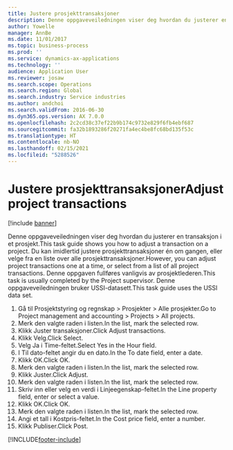 ```yaml
---
title: Justere prosjekttransaksjoner
description: Denne oppgaveveiledningen viser deg hvordan du justerer en transaksjon i et prosjekt.
author: Yowelle
manager: AnnBe
ms.date: 11/01/2017
ms.topic: business-process
ms.prod: ''
ms.service: dynamics-ax-applications
ms.technology: ''
audience: Application User
ms.reviewer: josaw
ms.search.scope: Operations
ms.search.region: Global
ms.search.industry: Service industries
ms.author: andchoi
ms.search.validFrom: 2016-06-30
ms.dyn365.ops.version: AX 7.0.0
ms.openlocfilehash: 2c2cd38c37ef22b9b174c9732e829f6fb4ebf687
ms.sourcegitcommit: fa32b1893286f20271fa4ec4be8fc68bd135f53c
ms.translationtype: HT
ms.contentlocale: nb-NO
ms.lasthandoff: 02/15/2021
ms.locfileid: "5288526"
---
```

# <a name="adjust-project-transactions"></a><span data-ttu-id="ed456-103">Justere prosjekttransaksjoner</span><span class="sxs-lookup"><span data-stu-id="ed456-103">Adjust project transactions</span></span>

[!include [banner](../../includes/banner.md)]

<span data-ttu-id="ed456-104">Denne oppgaveveiledningen viser deg hvordan du justerer en transaksjon i et prosjekt.</span><span class="sxs-lookup"><span data-stu-id="ed456-104">This task guide shows you how to adjust a transaction on a project.</span></span> <span data-ttu-id="ed456-105">Du kan imidlertid justere prosjekttransaksjoner én om gangen, eller velge fra en liste over alle prosjekttransaksjoner.</span><span class="sxs-lookup"><span data-stu-id="ed456-105">However, you can adjust project transactions one at a time, or select from a list of all project transactions.</span></span> <span data-ttu-id="ed456-106">Denne oppgaven fullføres vanligvis av prosjektlederen.</span><span class="sxs-lookup"><span data-stu-id="ed456-106">This task is usually completed by the Project supervisor.</span></span> <span data-ttu-id="ed456-107">Denne oppgaveveiledningen bruker USSI-datasett.</span><span class="sxs-lookup"><span data-stu-id="ed456-107">This task guide uses the USSI data set.</span></span>

1. <span data-ttu-id="ed456-108">Gå til Prosjektstyring og regnskap > Prosjekter > Alle prosjekter.</span><span class="sxs-lookup"><span data-stu-id="ed456-108">Go to Project management and accounting > Projects > All projects.</span></span> 
2. <span data-ttu-id="ed456-109">Merk den valgte raden i listen.</span><span class="sxs-lookup"><span data-stu-id="ed456-109">In the list, mark the selected row.</span></span> 
3. <span data-ttu-id="ed456-110">Klikk Juster transaksjoner.</span><span class="sxs-lookup"><span data-stu-id="ed456-110">Click Adjust transactions.</span></span> 
4. <span data-ttu-id="ed456-111">Klikk Velg.</span><span class="sxs-lookup"><span data-stu-id="ed456-111">Click Select.</span></span> 
5. <span data-ttu-id="ed456-112">Velg Ja i Time-feltet.</span><span class="sxs-lookup"><span data-stu-id="ed456-112">Select Yes in the Hour field.</span></span> 
6. <span data-ttu-id="ed456-113">I Til dato-feltet angir du en dato.</span><span class="sxs-lookup"><span data-stu-id="ed456-113">In the To date field, enter a date.</span></span> 
7. <span data-ttu-id="ed456-114">Klikk OK.</span><span class="sxs-lookup"><span data-stu-id="ed456-114">Click OK.</span></span> 
8. <span data-ttu-id="ed456-115">Merk den valgte raden i listen.</span><span class="sxs-lookup"><span data-stu-id="ed456-115">In the list, mark the selected row.</span></span> 
9. <span data-ttu-id="ed456-116">Klikk Juster.</span><span class="sxs-lookup"><span data-stu-id="ed456-116">Click Adjust.</span></span> 
10. <span data-ttu-id="ed456-117">Merk den valgte raden i listen.</span><span class="sxs-lookup"><span data-stu-id="ed456-117">In the list, mark the selected row.</span></span> 
11. <span data-ttu-id="ed456-118">Skriv inn eller velg en verdi i Linjeegenskap-feltet.</span><span class="sxs-lookup"><span data-stu-id="ed456-118">In the Line property field, enter or select a value.</span></span> 
12. <span data-ttu-id="ed456-119">Klikk OK.</span><span class="sxs-lookup"><span data-stu-id="ed456-119">Click OK.</span></span> 
13. <span data-ttu-id="ed456-120">Merk den valgte raden i listen.</span><span class="sxs-lookup"><span data-stu-id="ed456-120">In the list, mark the selected row.</span></span> 
14. <span data-ttu-id="ed456-121">Angi et tall i Kostpris-feltet.</span><span class="sxs-lookup"><span data-stu-id="ed456-121">In the Cost price field, enter a number.</span></span> 
15. <span data-ttu-id="ed456-122">Klikk Publiser.</span><span class="sxs-lookup"><span data-stu-id="ed456-122">Click Post.</span></span> 


[!INCLUDE[footer-include](../../includes/footer-banner.md)]